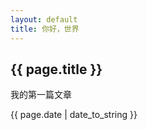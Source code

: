 ```yaml
---
layout: default
title: 你好，世界
---
```




<h2>{{ page.title }}</h2>

<p>我的第一篇文章</p>

<p>{{ page.date | date_to_string }}</p>
